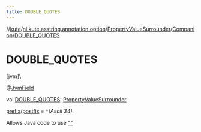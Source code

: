 ```yaml
---
title: DOUBLE_QUOTES
---
```

//[kute](../../../../index.html)/[nl.kute.asstring.annotation.option](../../index.html)/[PropertyValueSurrounder](../index.html)/[Companion](index.html)/[DOUBLE_QUOTES](-d-o-u-b-l-e_-q-u-o-t-e-s.html)



# DOUBLE_QUOTES



[jvm]\




@[JvmField](https://kotlinlang.org/api/latest/jvm/stdlib/kotlin.jvm/-jvm-field/index.html)



val [DOUBLE_QUOTES](-d-o-u-b-l-e_-q-u-o-t-e-s.html): [PropertyValueSurrounder](../index.html)



[prefix](../prefix.html)/[postfix](../postfix.html) = `"`*(Ascii 34)*.



Allows Java code to use [&quot;&quot;](../[34][34]/index.html)




